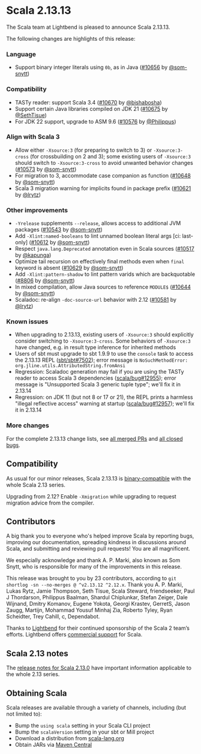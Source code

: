 # Scala 2.13.13

The Scala team at Lightbend is pleased to announce Scala 2.13.13.

The following changes are highlights of this release:

### Language

* Support binary integer literals using `0b`, as in Java ([#10656](https://github.com/scala/scala/pull/10656) by [@som-snytt](https://github.com/som-snytt))

### Compatibility

* TASTy reader: support Scala 3.4 ([#10670](https://github.com/scala/scala/pull/10670) by [@bishabosha](https://github.com/bishabosha))
* Support certain Java libraries compiled on JDK 21 ([#10675](https://github.com/scala/scala/pull/10675) by [@SethTisue](https://github.com/SethTisue))
* For JDK 22 support, upgrade to ASM 9.6 ([#10576](https://github.com/scala/scala/pull/10576) by [@Philippus](https://github.com/Philippus))

### Align with Scala 3

* Allow either `-Xsource:3` (for preparing to switch to 3) or `-Xsource:3-cross` (for crossbuilding on 2 and 3); some existing users of `-Xsource:3` should switch to `-Xsource:3-cross` to avoid unwanted behavior changes ([#10573](https://github.com/scala/scala/pull/10573) by [@som-snytt](https://github.com/som-snytt))
* For migration to 3, accommodate case companion as function ([#10648](https://github.com/scala/scala/pull/10648) by [@som-snytt](https://github.com/som-snytt))
* Scala 3 migration warning for implicits found in package prefix ([#10621](https://github.com/scala/scala/pull/10621) by [@lrytz](https://github.com/lrytz))

### Other improvements

* `-Yrelease` supplements `--release`, allows access to additional JVM packages ([#10543](https://github.com/scala/scala/pull/10543) by [@som-snytt](https://github.com/som-snytt))
* Add `-Xlint:named-booleans` to lint unnamed boolean literal args [ci: last-only] ([#10612](https://github.com/scala/scala/pull/10612) by [@som-snytt](https://github.com/som-snytt))
* Respect `java.lang.Deprecated` annotation even in Scala sources ([#10517](https://github.com/scala/scala/pull/10517) by [@kapunga](https://github.com/kapunga))
* Optimize tail recursion on effectively final methods even when `final` keyword is absent ([#10629](https://github.com/scala/scala/pull/10629) by [@som-snytt](https://github.com/som-snytt))
* Add `-Xlint:pattern-shadow` to lint pattern varids which are backquotable ([#8806](https://github.com/scala/scala/pull/8806) by [@som-snytt](https://github.com/som-snytt))
* In mixed compilation, allow Java sources to reference `MODULE$` ([#10644](https://github.com/scala/scala/pull/10644) by [@som-snytt](https://github.com/som-snytt))
* Scaladoc: re-align `-doc-source-url` behavior with 2.12 ([#10581](https://github.com/scala/scala/pull/10581) by [@lrytz](https://github.com/lrytz))

### Known issues

* When upgrading to 2.13.13, existing users of `-Xsource:3` should explicitly consider
  switching to `-Xsource:3-cross`. Some behaviors of `-Xsource:3` have changed,
  e.g. in result type inference for inherited methods
* Users of sbt must upgrade to sbt 1.9.9 to use the `console` task
  to access the 2.13.13 REPL ([sbt/sbt#7502](https://github.com/sbt/sbt/issues/7502));
  error message is `NoSuchMethodError: org.jline.utils.AttributedString.fromAnsi`
* Regression: Scaladoc generation may fail if you are using the TASTy reader
  to access Scala 3 dependencies ([scala/bug#12955](https://github.com/scala/bug/issues/12955));
  error message is "Unsupported Scala 3 generic tuple type"; we'll fix it in 2.13.14
* Regression: on JDK 11 (but not 8 or 17 or 21), the REPL prints a
  harmless "illegal reflective access" warning at startup
  ([scala/bug#12957](https://github.com/scala/bug/issues/12957));
  we'll fix it in 2.13.14

### More changes

For the complete 2.13.13 change lists, see [all merged PRs](https://github.com/scala/scala/pulls?q=is%3Amerged%20milestone%3A2.13.13) and [all closed bugs](https://github.com/scala/bug/issues?utf8=%E2%9C%93&q=is%3Aclosed+milestone%3A2.13.13).

## Compatibility

As usual for our minor releases, Scala 2.13.13 is [binary-compatible](https://docs.scala-lang.org/overviews/core/binary-compatibility-of-scala-releases.html) with the whole Scala 2.13 series.

Upgrading from 2.12? Enable `-Xmigration` while upgrading to request migration advice from the compiler.

## Contributors

A big thank you to everyone who's helped improve Scala by reporting bugs, improving our documentation, spreading kindness in discussions around Scala, and submitting and reviewing pull requests! You are all magnificent.

We especially acknowledge and thank A. P. Marki, also known as Som Snytt, who is responsible for many of the improvements in this release.

This release was brought to you by 23 contributors, according to `git shortlog -sn --no-merges @ ^v2.13.12 ^2.12.x`. Thank you A. P. Marki, Lukas Rytz, Jamie Thompson, Seth Tisue, Scala Steward, friendseeker, Paul J Thordarson, Philippus Baalman, Shardul Chiplunkar, Stefan Zeiger, Dale Wijnand, Dmitry Komanov, Eugene Yokota, Georgi Krastev, GerretS, Jason Zaugg, Martijn, Mohammad Yousuf Minhaj Zia, Roberto Tyley, Ryan Scheidter, Trey Cahill, c, Dependabot.

Thanks to [Lightbend](https://www.lightbend.com/scala) for their continued sponsorship of the Scala 2 team’s efforts. Lightbend offers [commercial support](https://www.lightbend.com/lightbend-platform-subscription) for Scala.

## Scala 2.13 notes

The [release notes for Scala 2.13.0](https://github.com/scala/scala/releases/v2.13.0) have important information applicable to the whole 2.13 series.

## Obtaining Scala

Scala releases are available through a variety of channels, including (but not limited to):

* Bump the `using scala` setting in your Scala CLI project
* Bump the `scalaVersion` setting in your sbt or Mill project
* Download a distribution from [scala-lang.org](https://scala-lang.org/download/2.13.13.html)
* Obtain JARs via [Maven Central](https://search.maven.org/search?q=g:org.scala-lang%20AND%20v:2.13.13)

